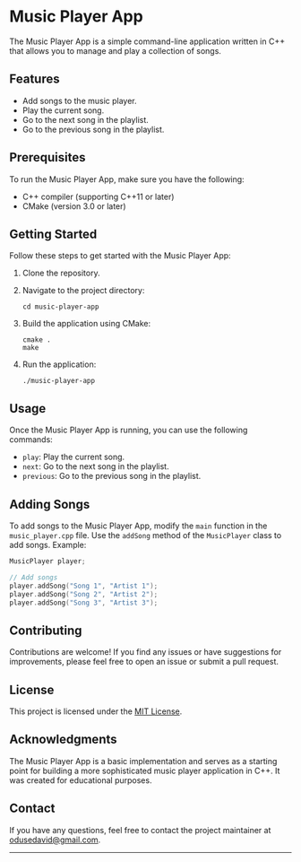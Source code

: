 # Music Player App

The Music Player App is a simple command-line application written in C++ that allows you to manage and play a collection of songs.

## Features

- Add songs to the music player.
- Play the current song.
- Go to the next song in the playlist.
- Go to the previous song in the playlist.

## Prerequisites

To run the Music Player App, make sure you have the following:

- C++ compiler (supporting C++11 or later)
- CMake (version 3.0 or later)

## Getting Started

Follow these steps to get started with the Music Player App:

1. Clone the repository.

2. Navigate to the project directory:

   ```
   cd music-player-app
   ```

3. Build the application using CMake:

   ```
   cmake .
   make
   ```

4. Run the application:

   ```
   ./music-player-app
   ```

## Usage

Once the Music Player App is running, you can use the following commands:

- `play`: Play the current song.
- `next`: Go to the next song in the playlist.
- `previous`: Go to the previous song in the playlist.

## Adding Songs

To add songs to the Music Player App, modify the `main` function in the `music_player.cpp` file. Use the `addSong` method of the `MusicPlayer` class to add songs. Example:

```cpp
MusicPlayer player;

// Add songs
player.addSong("Song 1", "Artist 1");
player.addSong("Song 2", "Artist 2");
player.addSong("Song 3", "Artist 3");
```

## Contributing

Contributions are welcome! If you find any issues or have suggestions for improvements, please feel free to open an issue or submit a pull request.

## License

This project is licensed under the [MIT License](LICENSE).

## Acknowledgments

The Music Player App is a basic implementation and serves as a starting point for building a more sophisticated music player application in C++. It was created for educational purposes.

## Contact

If you have any questions, feel free to contact the project maintainer at [odusedavid@gmail.com](mailto:odusedavid@gmail.com).

---